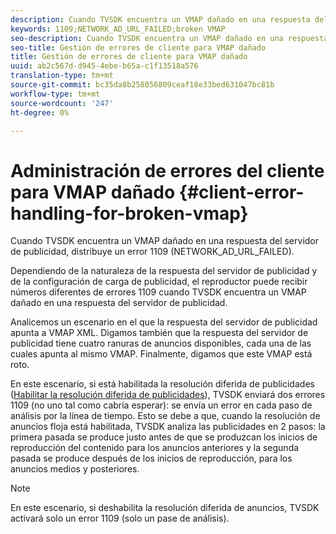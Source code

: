 ```yaml
---
description: Cuando TVSDK encuentra un VMAP dañado en una respuesta del servidor de publicidad, distribuye un error 1109 (NETWORK_AD_URL_FAILED).
keywords: 1109;NETWORK_AD_URL_FAILED;broken VMAP
seo-description: Cuando TVSDK encuentra un VMAP dañado en una respuesta del servidor de publicidad, distribuye un error 1109 (NETWORK_AD_URL_FAILED).
seo-title: Gestión de errores de cliente para VMAP dañado
title: Gestión de errores de cliente para VMAP dañado
uuid: ab2c567d-d945-4ebe-b65a-c1f13518a576
translation-type: tm+mt
source-git-commit: bc35da8b258056809ceaf18e33bed631047bc81b
workflow-type: tm+mt
source-wordcount: '247'
ht-degree: 0%

---
```



# Administración de errores del cliente para VMAP dañado {#client-error-handling-for-broken-vmap}

Cuando TVSDK encuentra un VMAP dañado en una respuesta del servidor de publicidad, distribuye un error 1109 (NETWORK_AD_URL_FAILED).

Dependiendo de la naturaleza de la respuesta del servidor de publicidad y de la configuración de carga de publicidad, el reproductor puede recibir números diferentes de errores 1109 cuando TVSDK encuentra un VMAP dañado en una respuesta del servidor de publicidad.

Analicemos un escenario en el que la respuesta del servidor de publicidad apunta a VMAP XML. Digamos también que la respuesta del servidor de publicidad tiene cuatro ranuras de anuncios disponibles, cada una de las cuales apunta al mismo VMAP. Finalmente, digamos que este VMAP está roto.

En este escenario, si está habilitada la resolución diferida de publicidades ([Habilitar la resolución diferida de publicidades](../../../../tvsdk-3x-android-prog/android-3x-advertising/ad-insertion/c-lazy-ad-resolving/t-enable-lazy-ad-resolving.md)), TVSDK enviará dos errores 1109 (no uno tal como cabría esperar): se envía un error en cada paso de análisis por la línea de tiempo. Esto se debe a que, cuando la resolución de anuncios floja está habilitada, TVSDK analiza las publicidades en 2 pasos: la primera pasada se produce justo antes de que se produzcan los inicios de reproducción del contenido para los anuncios anteriores y la segunda pasada se produce después de los inicios de reproducción, para los anuncios medios y posteriores.

>[!NOTE]
>
>En este escenario, si deshabilita la resolución diferida de anuncios, TVSDK activará solo un error 1109 (solo un pase de análisis).